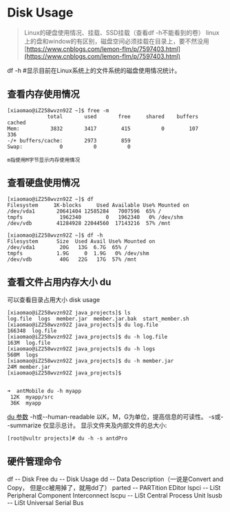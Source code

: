 # Disk Usage

> Linux的硬盘使用情况、挂载、SSD挂载（查看df -h不能看到的卷） linux上的盘和window的有区别，磁盘空间必须挂载在目录上，要不然没用 [https://www.cnblogs.com/lemon-flm/p/7597403.html](https://www.cnblogs.com/lemon-flm/p/7597403.html)

df -h \#显示目前在Linux系统上的文件系统的磁盘使用情况统计。

## 查看内存使用情况

```text
[xiaomao@iZ258wvzn92Z ~]$ free -m
             total       used       free     shared    buffers     cached
Mem:          3832       3417        415          0        107        336
-/+ buffers/cache:       2973        859
Swap:            0          0          0

m指使用M字节显示内存使用情况
```

## 查看硬盘使用情况

```text
[xiaomao@iZ258wvzn92Z ~]$ df
Filesystem     1K-blocks     Used Available Use% Mounted on
/dev/vda1       20641404 12585284   7007596  65% /
tmpfs            1962340        0   1962340   0% /dev/shm
/dev/vdb        41284928 22044560  17143216  57% /mnt

[xiaomao@iZ258wvzn92Z ~]$ df -h
Filesystem      Size  Used Avail Use% Mounted on
/dev/vda1        20G   13G  6.7G  65% /
tmpfs           1.9G     0  1.9G   0% /dev/shm
/dev/vdb         40G   22G   17G  57% /mnt
```

## 查看文件占用内存大小 du

可以查看目录占用大小 disk usage

```text
[xiaomao@iZ258wvzn92Z java_projects]$ ls
log.file  logs  member.jar  member.jar.bak  start_member.sh
[xiaomao@iZ258wvzn92Z java_projects]$ du log.file
166348  log.file
[xiaomao@iZ258wvzn92Z java_projects]$ du -h log.file
163M  log.file
[xiaomao@iZ258wvzn92Z java_projects]$ du -h logs
560M  logs
[xiaomao@iZ258wvzn92Z java_projects]$ du -h member.jar
24M member.jar
[xiaomao@iZ258wvzn92Z java_projects]$


➜  antMobile du -h myapp
 12K  myapp/src
 36K  myapp
```

[du 参数](http://www.runoob.com/linux/linux-comm-du.html) -h或--human-readable 以K，M，G为单位，提高信息的可读性。 -s或--summarize 仅显示总计。 显示文件夹及内部文件的总大小:

```text
[root@vultr projects]# du -h -s antdPro
```

## 硬件管理命令

df -- Disk Free du -- Disk Usage dd -- Data Description（一说是Convert and Copy， 但是cc被用掉了，就用dd了） parted -- PARTition EDitor lspci -- LiSt Peripheral Component Interconnect lscpu -- LiSt Central Process Unit lsusb -- LiSt Universal Serial Bus

